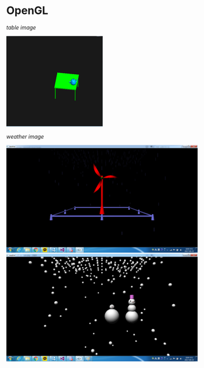 # OpenGL

*table image*

![table](/images/table.png)

*weather image*

![rain](/images/rain.png)
![snow](/images/snow.png)
